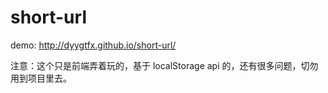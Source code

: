 # short-url

demo: http://dyygtfx.github.io/short-url/

注意：这个只是前端弄着玩的，基于 localStorage api 的，还有很多问题，切勿用到项目里去。
